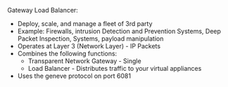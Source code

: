 Gateway Load Balancer:
- Deploy, scale, and manage a fleet of 3rd party
- Example: Firewalls, intrusion Detection and Prevention Systems, Deep Packet Inspection, Systems, payload manipulation
- Operates at Layer 3 (Network Layer) - IP Packets
- Combines the following functions:
    - Transparent Network Gateway - Single
    - Load Balancer - Distributes traffic to your virtual appliances
- Uses the geneve protocol on port 6081